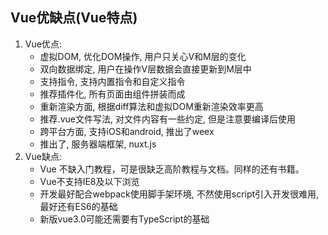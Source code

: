 ## Vue优缺点(Vue特点)
1. Vue优点:
    * 虚拟DOM, 优化DOM操作, 用户只关心V和M层的变化
    * 双向数据绑定, 用户在操作V层数据会直接更新到M层中
    * 支持指令, 支持内置指令和自定义指令
    * 推荐插件化, 所有页面由组件拼装而成
    * 重新渲染方面, 根据diff算法和虚拟DOM重新渲染效率更高
    * 推荐.vue文件写法, 对文件内容有一些约定, 但是注意要编译后使用
    * 跨平台方面, 支持iOS和android, 推出了weex
    * 推出了, 服务器端框架, nuxt.js
2. Vue缺点:
    * Vue 不缺入门教程，可是很缺乏高阶教程与文档。同样的还有书籍。
    * Vue不支持IE8及以下浏览
    * 开发最好配合webpack使用脚手架环境, 不然使用script引入开发很难用, 最好还有ES6的基础
    * 新版vue3.0可能还需要有TypeScript的基础